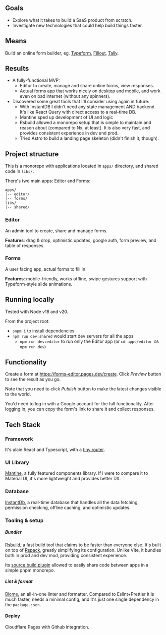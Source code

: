 ## Goals
- Explore what it takes to build a SaaS product from scratch.
- Investigate new technologies that could help build things faster.

## Means
Build an online form builder, eg. [Typeform](https://www.typeform.com/), [Fillout](https://www.fillout.com), [Tally](https://tally.so).

## Results
- A fully-functional MVP:
  - Editor to create, manage and share online forms, view responses.
  - Actual forms app that works nicely on desktop and mobile, and work even on bad internet (without any spinners).
- Discovered some great tools that I'll consider using again in future:
  - With InstantDB I didn't need any state management AND backend. It's like React Query with direct access to a real-time DB.
  - Mantine sped up development of UI and logic
  - Rsbuild allowed a monorepo setup that is simple to maintain and reason about (compared to Nx, at least). It is also very fast, and provides consistent experience in dev and prod.
  - Tried Astro to build a landing page skeleton (didn't finish it, though).

## Project structure
This is a monorepo with applications located in `apps/` directory, and shared code in `libs/`.

There's two main apps: Editor and Forms:

```
apps/
|-- editor/
|-- forms/
libs/
|-- shared/
```

### Editor
An admin tool to create, share and manage forms.

**Features**: drag & drop, optimistic updates, google auth, form preview, and table of responses.

### Forms
A user facing app, actual forms to fill in.

**Features**: mobile-friendly, works offline, swipe gestures support with Typeform-style slide animations.

## Running locally
Tested with Node v18 and v20.

From the project root:
- `pnpm i` to install dependencies
- `npm run dev:shared` would start dev servers for all the apps
  - `npm run dev:editor` to run only the Editor app (or `cd apps/editor && npm run dev`)

## Functionality
Create a form at https://forms-editor.pages.dev/create. Click _Preview_ button to see the result as you go.

Note that you need to click _Publish_ button to make the latest changes visible to the world.

You'd need to log in with a Google account for the full functionality. After logging in, you can copy the form's link to share it and collect responses.


## Tech Stack

### Framework
It's plain React and Typescript, with a [tiny router](https://github.com/molefrog/wouter).

### UI Library
[Mantine](https://github.com/mantinedev/mantine), a fully featured components library. If I were to compare it to Material UI, it's more lightweight and provides better DX.

### Database
[InstantDb](https://github.com/instantdb/instant), a real-time database that handles all the data fetching, permission checking, offline caching, and optimistic updates


### Tooling & setup

##### Bundler
[Rsbuild](https://github.com/web-infra-dev/rsbuild), a fast build tool that claims to be faster than everyone else. It's built on top of [Rspack](https://github.com/web-infra-dev/rspack), greatly simplifying its configuration. Unlike Vite, it bundles both in prod and dev mod, providing consistent experience.

Its [source build plugin](https://github.com/rspack-contrib/rsbuild-plugin-source-build) allowed to easily share code between apps in a simple pnpm monorepo.

##### Lint & format
[Biome](https://github.com/biomejs/biome), an all-in-one linter and formatter. Compared to Eslint+Prettier it is much faster, needs a minimal config, and it's just one single dependency in the `package.json`.

#### Deploy
Cloudflare Pages with Github integration.
